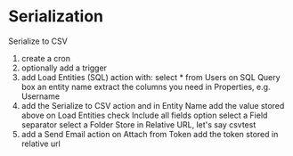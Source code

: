 # Serialization

Serialize to CSV

1. create a cron
2. optionally add a trigger
3. add Load Entities (SQL) action with:
    select * from Users on SQL Query box
    an entity name 
    extract the columns you need in Properties, e.g. Username
4. add the Serialize to CSV action and in Entity Name add the value stored above on Load Entities
    check Include all fields option
    select a Field separator
    select a Folder
    Store in Relative URL, let's say csvtest
5. add a Send Email action
    on Attach from Token add the token stored in relative url